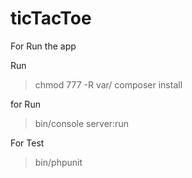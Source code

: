 # ticTacToe

For Run the app

Run 
> chmod 777 -R var/
> composer install

for Run
> bin/console server:run


For Test
> bin/phpunit 